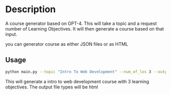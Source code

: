 # Description

A course generator based on GPT-4. This will take a topic and a request number of Learning Objectives.
It will then generate a course based on that input.

you can generator course as either JSON files or as HTML

## Usage

```bash
python main.py --topic "Intro To Web Development" --num_of_los 3 --output-folder web-dev-course --output_type=html
```

This will generate a intro to web development course with 3 learning objectives. The output file types will be html

